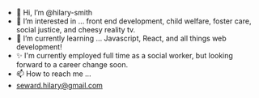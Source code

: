 - 👋 Hi, I’m @hilary-smith
- 👀 I’m interested in ... front end development, child welfare, foster care, social justice, and cheesy reality tv.
- 🌱 I’m currently learning ... Javascript, React, and all things web development!
- ✨ I'm currently employed full time as a social worker, but looking forward to a career change soon.
- 📫 How to reach me ...
- seward.hilary@gmail.com
